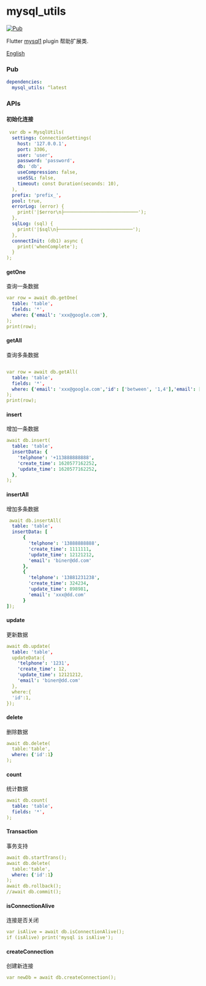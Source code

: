 # mysql_utils

[![Pub](https://img.shields.io/pub/v/mysql_utils.svg)](https://pub.dev/packages/mysql_utils)

Flutter [mysql1](https://pub.dev/packages/mysql1) plugin 帮助扩展类.

[English](README.md)

### Pub

```yaml
dependencies:
  mysql_utils: ^latest
```

### APIs

#### 初始化连接

```yaml
 var db = MysqlUtils(
  settings: ConnectionSettings(
    host: '127.0.0.1',
    port: 3306,
    user: 'user',
    password: 'password',
    db: 'db',
    useCompression: false,
    useSSL: false,
    timeout: const Duration(seconds: 10),
  ),
  prefix: 'prefix_',
  pool: true,
  errorLog: (error) {
    print('|$error\n├───────────────────────────');
  },
  sqlLog: (sql) {
    print('|$sql\n├───────────────────────────');
  },
  connectInit: (db1) async {
    print('whenComplete');
  }
);
```

#### getOne

查询一条数据

```yaml
var row = await db.getOne(
  table: 'table',
  fields: '*',
  where: {'email': 'xxx@google.com'},
);
print(row);
```

#### getAll

查询多条数据

```yaml

var row = await db.getAll(
  table: 'table',
  fields: '*',
  where: {'email': 'xxx@google.com','id': ['between', '1,4'],'email': ['=', 'sss@google.com'],'news_title': ['like', '%name%'],'user_id': ['>', 1]},
);
print(row);
```

#### insert 

增加一条数据

```yaml
await db.insert(
  table: 'table',
  insertData: {
    'telphone': '+113888888888',
    'create_time': 1620577162252,
    'update_time': 1620577162252,
  },
);
```

#### insertAll

增加多条数据

```yaml
 await db.insertAll(
  table: 'table',
  insertData: [
      {
        'telphone': '13888888888',
        'create_time': 1111111,
        'update_time': 12121212,
        'email': 'biner@dd.com'
      },
      {
        'telphone': '13881231238',
        'create_time': 324234,
        'update_time': 898981,
        'email': 'xxx@dd.com'
      }
]);

```

#### update

更新数据

```yaml
await db.update(
  table: 'table',
  updateData:{
    'telphone': '1231',
    'create_time': 12,
    'update_time': 12121212,
    'email': 'biner@dd.com'
  },
  where:{
  'id':1,
});
```

#### delete

删除数据

```yaml
await db.delete(
  table:'table',
  where: {'id':1}
);
```

#### count

统计数据

```yaml
await db.count(
  table: 'table',
  fields: '*',
);
```

#### Transaction

事务支持

```yaml
await db.startTrans();
await db.delete(
  table:'table',
  where: {'id':1}
);
await db.rollback();
//await db.commit();
  ```

#### isConnectionAlive

连接是否关闭

```yaml
var isAlive = await db.isConnectionAlive();
if (isAlive) print('mysql is isAlive');
```

#### createConnection

创建新连接

```yaml
var newDb = await db.createConnection();
```
